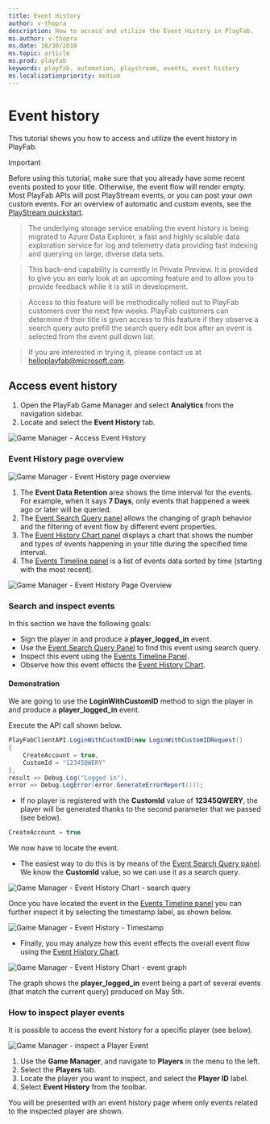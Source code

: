 ```yaml
---
title: Event History
author: v-thopra
description: How to access and utilize the Event History in PlayFab.
ms.author: v-thopra
ms.date: 10/30/2018
ms.topic: article
ms.prod: playfab
keywords: playfab, automation, playstream, events, event history
ms.localizationpriority: medium
---
```


# Event history

This tutorial shows you how to access and utilize the event history in PlayFab.

> [!IMPORTANT]
> Before using this tutorial, make sure that you already have some recent events posted to your title. Otherwise, the event flow will render empty. Most PlayFab APIs will post PlayStream events, or you can post your *own* custom events. For an overview of automatic and custom events, see the [PlayStream quickstart](quickstart.md).

>The underlying storage service enabling the event history is being migrated to Azure Data Explorer, a fast and highly scalable data exploration service for log and telemetry data providing fast indexing and querying on large, diverse data sets.

>This back-end capability is currently in Private Preview.  It is provided to give you an early look at an upcoming feature and to allow you to provide feedback while it is still in development.

>Access to this feature will be methodically rolled out to PlayFab customers over the next few weeks.  PlayFab customers can determine if their title is given access to this feature if they observe a search query auto prefill the search query edit box after an event is selected from the event pull down list.

>If you are interested in trying it, please contact us at [helloplayfab@microsoft.com](mailto:helloplayfab@microsoft.com).

## Access event history

1. Open the PlayFab Game Manager and select **Analytics** from the navigation sidebar.
2. Locate and select the **Event History** tab.

![Game Manager - Access Event History](media/tutorials/game-manager-access-event-history.png)  

### Event History page overview

![Game Manager - Event History page overview](media/tutorials/game-manager-event-history-page-overview.png)  

1. The **Event Data Retention** area shows the time interval for the events. For example, when it says **7 Days**, only events that happened a week ago or later will be queried.
2. The [Event Search Query panel](../../analytics/metrics/real-time-analytics-event-search-query-panel.md) allows the changing of graph behavior and the filtering of event flow by different event properties.
3. The [Event History Chart panel](../../analytics/metrics/real-time-analytics-event-history-chart-panel.md) displays a chart that shows the number and types of events happening in your title during the specified time interval.
4. The [Events Timeline panel](../../analytics/metrics/real-time-analytics-events-timeline-panel.md) is a list of events data sorted by time (starting with the most recent).

![Game Manager - Event History Page Overview](media/tutorials/game-manager-event-history-page-overview.png)  

### Search and inspect events

In this section we have the following goals:

- Sign the player in and produce a **player_logged_in** event.
- Use the [Event Search Query Panel](../../analytics/metrics/real-time-analytics-event-search-query-panel.md) to find this event using search query.
- Inspect this event using the [Events Timeline Panel](../../analytics/metrics/real-time-analytics-events-timeline-panel.md).
- Observe how this event effects the [Event History Chart](../../analytics/metrics/real-time-analytics-event-history-chart-panel.md).

#### Demonstration

We are going to use the **LoginWithCustomID** method to sign the player in and produce a **player_logged_in** event.

Execute the API call shown below.

```csharp
PlayFabClientAPI.LoginWithCustomID(new LoginWithCustomIDRequest()
{
    CreateAccount = true,
    CustomId = "12345QWERY"
},
result => Debug.Log("Logged in"),
error => Debug.LogError(error.GenerateErrorReport()));
```

- If no player is registered with the **CustomId** value of **12345QWERY**, the player will be generated thanks to the second parameter that we passed (see below).

```csharp
CreateAccount = true
```

We now have to locate the event.

- The easiest way to do this is by means of the [Event Search Query panel](../../analytics/metrics/real-time-analytics-event-search-query-panel.md). We know the **CustomId** value, so we can use it as a search query.

![Game Manager - Event History Chart - search query](media/tutorials/game-manager-event-history-chart-search-query.png)  

Once you have located the event in the [Events Timeline panel](
../../analytics/metrics/real-time-analytics-events-timeline-panel.md) you can further inspect it by selecting the timestamp label, as shown below.

![Game Manager - Event History - Timestamp](media/tutorials/game-manager-event-history-timestamp.png)

- Finally, you may analyze how this event effects the overall event flow using the [Event History Chart](
../../analytics/metrics/real-time-analytics-event-history-chart-panel.md).

![Game Manager - Event History Chart - event graph](media/tutorials/game-manager-event-history-event-graph.png)  

The graph shows the **player_logged_in** event being a part of several events (that match the current query) produced on May 5th.

### How to inspect player events

It is possible to access the event history for a specific player (see below).

![Game Manager - inspect a Player Event](media/tutorials/game-manager-inspect-player-event.png)  

1. Use the **Game Manager**, and navigate to **Players** in the menu to the left.
2. Select the **Players** tab.
3. Locate the player you want to inspect, and select the **Player ID** label.
4. Select **Event History** from the toolbar.

You will be presented with an event history page where only events related to the inspected player are shown.
